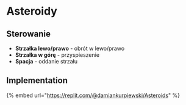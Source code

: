 # Asteroidy

## Sterowanie

* **Strzałka lewo/prawo** - obrót w lewo/prawo
* **Strzałka w górę** - przyspieszenie
* **Spacja** - oddanie strzału

## Implementation

{% embed url="https://replit.com/@damiankurpiewski/Asteroids" %}
